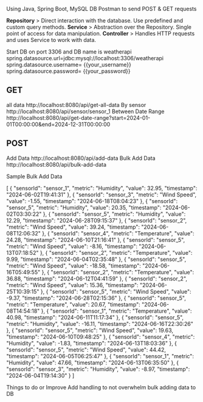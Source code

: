 Using Java, Spring Boot, MySQL DB
Postman to send POST & GET requests

<b>Repository</b> > Direct interaction with the database. Use predefined and custom query methods.
<b>Service</b> > Abstraction over the Repository. Single point of access for data manipulation.
<b>Controller</b> > Handles HTTP requests and uses Service to work with data.

Start DB on port 3306 and DB name is weatherapi
spring.datasource.url=jdbc:mysql://localhost:3306/weatherapi
spring.datasource.username= {{your_username}}
spring.datasource.password= {{your_password}}

<h2>GET</h2> 
all data http://localhost:8080/api/get-all-data
By sensor http://localhost:8080/api/sensor/sensor_1
Between Date Range http://localhost:8080/api/get-date-range?start=2024-01-01T00:00:00&end=2024-12-31T00:00:00

<h2>POST</h2>
Add Data http://localhost:8080/api/add-data
Bulk Add Data http://localhost:8080/api/bulk-add-data

Sample Bulk Add Data

[
{
"sensorId": "sensor_1",
"metric": "Humidity",
"value": 32.95,
"timestamp": "2024-06-02T19:41:31"
},
{
"sensorId": "sensor_3",
"metric": "Wind Speed",
"value": -1.55,
"timestamp": "2024-06-18T08:04:23"
},
{
"sensorId": "sensor_5",
"metric": "Humidity",
"value": 20.35,
"timestamp": "2024-06-02T03:30:22"
},
{
"sensorId": "sensor_5",
"metric": "Humidity",
"value": 12.29,
"timestamp": "2024-06-28T09:15:37"
},
{
"sensorId": "sensor_2",
"metric": "Wind Speed",
"value": 39.24,
"timestamp": "2024-06-08T12:06:32"
},
{
"sensorId": "sensor_4",
"metric": "Temperature",
"value": 24.28,
"timestamp": "2024-06-10T21:16:41"
},
{
"sensorId": "sensor_5",
"metric": "Wind Speed",
"value": -8.16,
"timestamp": "2024-06-13T07:18:52"
},
{
"sensorId": "sensor_2",
"metric": "Temperature",
"value": 9.99,
"timestamp": "2024-06-04T02:35:48"
},
{
"sensorId": "sensor_5",
"metric": "Wind Speed",
"value": -18.58,
"timestamp": "2024-06-16T05:49:55"
},
{
"sensorId": "sensor_2",
"metric": "Temperature",
"value": 36.88,
"timestamp": "2024-06-12T04:41:59"
},
{
"sensorId": "sensor_2",
"metric": "Wind Speed",
"value": 15.36,
"timestamp": "2024-06-25T10:39:15"
},
{
"sensorId": "sensor_5",
"metric": "Wind Speed",
"value": -9.37,
"timestamp": "2024-06-28T02:15:36"
},
{
"sensorId": "sensor_5",
"metric": "Temperature",
"value": 20.67,
"timestamp": "2024-06-08T14:54:18"
},
{
"sensorId": "sensor_1",
"metric": "Temperature",
"value": 40.98,
"timestamp": "2024-06-11T11:17:34"
},
{
"sensorId": "sensor_5",
"metric": "Humidity",
"value": -16.11,
"timestamp": "2024-06-16T22:30:26"
},
{
"sensorId": "sensor_5",
"metric": "Wind Speed",
"value": 19.63,
"timestamp": "2024-06-10T09:48:25"
},
{
"sensorId": "sensor_4",
"metric": "Humidity",
"value": -1.83,
"timestamp": "2024-06-13T18:03:36"
},
{
"sensorId": "sensor_5",
"metric": "Wind Speed",
"value": 44.42,
"timestamp": "2024-06-05T06:25:47"
},
{
"sensorId": "sensor_1",
"metric": "Humidity",
"value": 47.66,
"timestamp": "2024-06-13T06:35:50"
},
{
"sensorId": "sensor_3",
"metric": "Humidity",
"value": -8.97,
"timestamp": "2024-06-04T19:14:30"
}
]

Things to do or Improve
Add handling to not overwhelm bulk adding data to DB
